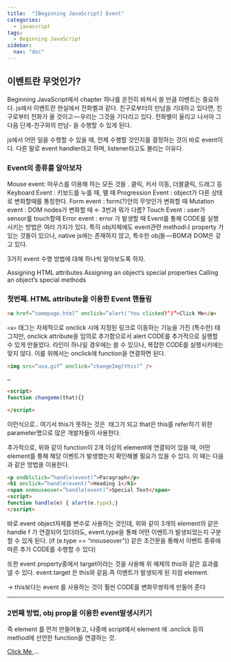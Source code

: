 ```yaml
---
title:  "[Beginning JavaScript] Event"
categories: 
  - javascript
tags:
  - Beginning JavaScript
sidebar:
  nav: "doc"
---
```






## 이벤트란 무엇인가? 

Beginning JavaScript에서 chapter 하나를 온전히 바쳐서 쓸 만큼 이벤트는 중요하다. js에서 이벤트란 현실에서 전화벨과 같다. 친구로부터의 만남을 기대하고 있다면, 친구로부터 전화가 올 것이고 — 우리는 그것을 기다리고 있다. 전화벨이 울리고 나서야 그 다음 단계-친구와의 만남- 을 수행할 수 있게 된다.

js에서 어떤 일을 수행할 수 있을 때, 언제 수행할 것인지를 결정하는 것이 바로 event이다. 다른 말로 event handler라고 하며, listener라고도 불리는 이유다.

### Event의 종류를 알아보자

Mouse event: 마우스를 이용해 하는 모든 것들 . 클릭, 커서 이동, 더블클릭, 드래그 등
Keyboard Event : 키보드를 누를 때, 뗄 때
Progression Event : object가 다른 상태로 변화할때를 통칭한다.
Form event : form(?)안의 무엇인가 변화할 때
Mutation event : DOM nodes가 변화할 때 ← 3번과 뭐가 다름?
Touch Event : user가 sensor를 touch할때
Error event : error 가 발생할 때
Event를 통해 CODE를 실행시키는 방법은 여러 가지가 있다. 특히 obj자체에도 event관련 method나 property 가 있는 것들이 있으나, native js에는 존재하지 않고, 특수한 obj들 — BOM과 DOM은 갖고 있다.

3가지 event 수행 방법에 대해 하나씩 알아보도록 하자.

Assigning HTML attributes
Assigning an object’s special properties
Calling an object’s special methods

### 첫번째. HTML attribute을 이용한 Event 핸들링

```html
<a href=”somepage.html” onclick=”alert(‘You clicked?’)”>Click Me</a>
```

`<a>` 태그는 자체적으로 onclick 시에 지정된 링크로 이동하는 기능을 가진 (특수한) 태그지만, onclick attribute을 임의로 추가함으로서 alert CODE를 추가적으로 실행할 수 있게 만들었다. 라인이 하나일 경우에는 쓸 수 있으나, 복잡한 CODE를 실행시키에는 맞지 않다. 이를 위해서는 onclick에 function을 연결하면 된다.

```html
<img src=”usa.gif” onclick=”changeImg(this)” />

…

<script>
function changeme(that){}

</script>
```


이런식으로.. 여기서 this가 뜻하는 것은 <img> 태그가 되고 that은 this를 refer하기 위한 parameter명으로 많은 개발자들이 사용한다.

추가적으로, 위와 같이 function이 2개 이상의 element에 연결되어 있을 때, 어떤 element를 통해 해당 이벤트가 발생했는지 확인해볼 필요가 있을 수 있다. 이 때는 다음과 같은 방법을 이용한다.

```html
<p ondblclick=”handle(event)”>Paragraph</p>
<h1 onclick=”handle(event)”>Heading 1</h1> 
<span onmouseover=”handle(event)”>Special Text</span>
<script> 
function handle(e) { alert(e.type);} 
</script>
```

바로 event object자체를 변수로 사용하는 것인데, 위와 같이 3개의 element의 같은 handle f 가 연결되어 있더라도, event.type을 통해 어떤 이벤트가 발생되었는지 구분할 수 있게 된다. (if (e.type == “mouseover”)) 같은 조건문을 통해서 이벤트 종류에 따른 추가 CODE를 수행할 수 있다)

또한 event property중에서 target이라는 것을 사용해 위 예제의 this와 같은 효과를 낼 수 있다. event.target 은 this와 같음.즉 이벤트가 발생되게 된 지점 element.

→ this보다는 event 를 사용하는 것이 훨씬 CODE를 변화무쌍하게 만들어 준다


---

### 2번째 방법, obj prop을 이용한 event발생시키기

즉 element 를 먼저 만들어놓고, 나중에 script에서 element 에 .onclick 등의 method에 선언한 function을 연결하는 것. 


<a id=”someLink” href=”somepage.html”> Click Me </a>
…
<script>
function linkClick()={};
document.getElementById(“someLink”).onclick = linkClick;


이 방법을 이용하면, Event1 글에서 다루었던 어떤 event인지 구분할 수 있는 방법은 없어지게 되는데.. (function을 execute하는 것이 아니라 단지 onclick 이라는 prop에 linkClick 이라는 function을 assign 한 것에 불과하다. olinkClick 뒤에 pathensis()가 있어서 변수를 전달하는 게 아님에 주목하라) 또 다 방법이 있다. 자동적으로 event object를 전달하므로!
저렇게 괄호가 없어도, linkClick function을 선언 시에 parameter e 를 사용하고 e.target과 같이 쓰면 알아서 event로 인식한다. (?) 


---

### 마지막 방법인 Standard way 

놀랍게도 앞에서 살펴본 두 가지 방법은 전부 standard한 방법이 아니었다는 것…! 그리고 이것이 바로 jquery에서 사용하는 방법이다. 

EventTarget obj를 새로 이해해야한다. 바로 이벤트가 일어나는 target, element를 뜻하며 기존에 이용한 e.target과 같지만, W3C에서 standard로 만든 obj이다. 이를 이용해서 어떤 이벤트가 일어나는지 알 수 있고 listen 방법을 지정할 수도 있다. 
두가지 중요한 method가 있는데, 

```
addEventListener()
```

event listener를 달아주는 method이다. 즉..
`getElementById` 등으로 element를 불러온 후 `.addEventListener( <이벤트명>, <function>)` 형식으로 작동한다.

예시)
```html
function linkClick() { alert(“This link is going nowhere”);
e.preventDefault();
}
link.addEventListener(“click”, linkClick);
```


당연히 기명 함수를 쓰는것이 reuse하기에 좋다. 
```
removeEventListener()
```

addEventListener()로 이미 달아놓은 event listener를 지우는 함수이다. 이것을 사용할 때의 주의점은, event뿐만 아니라 함께 달아놓은 function까지 동일해야 unregister된다는 점! 따라서 기명 함수가 유리함은 말할 것도 없다. 

이 standard방법이 object property에 assign하는 것보다 유리한 점은 무엇일까? 바로 하나의 event listener에 여러 개의 function을 달 수 있다는 점이다..!(property 는 하나밖에 못 assign하잖아) extreamly useful하다고 함
like this..

```html
elementObj.addEventListener(“click”, handlerOne);
elementObj.addEventListener(“click”, handlerTwo);
elementObj.addEventListener(“click”, handlerThree);
```


순서대로 f가 실행되겠죠//
